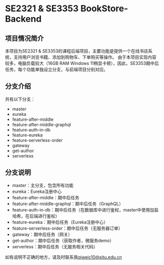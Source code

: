 # SE2321 & SE3353 BookStore-Backend

## 项目情况简介

本项目为SE2321 & SE3353的课程后端项目，主要功能是提供一个在线书店系统，支持用户浏览书籍、添加到购物车、下单购买等操作。
由于本项目实现内容较多，电脑负载较大（16GB RAM Windows 11稍显卡顿），因此，SE3353期中后任务，每个功能单独设立分支，与前端项目分别对应。

## 分支介绍
共有以下分支：
- master
- eureka
- feature-after-middle
- feature-after-middle-graphql
- feature-auth-in-db
- feature-eureka
- feature-serverless-order
-   gateway
- get-author
- serverless

## 分支说明

- master：主分支，包含所有功能
- eureka：Eureka注册中心
- feature-after-middle：期中后任务
- feature-after-middle-graphql：期中后任务（GraphQL）
- feature-auth-in-db：期中后任务（在数据库中进行鉴权，master中使用加盐哈希，在后端进行鉴权）
- feature-eureka：期中后任务（Eureka注册中心）
- feature-serverless-order：期中后任务（无服务器订单）
- gateway：期中后任务（网关）
- get-author：期中后任务（获取作者，微服务demo）
- serverless：期中后任务（无服务相关代码）

如有说明不正确的地方，请及时联系我<qiweic10@sjtu.edu.cn>
